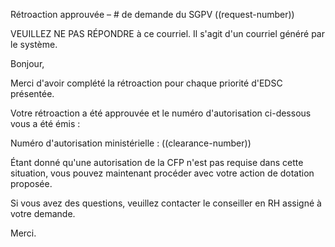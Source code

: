Rétroaction approuvée – # de demande du SGPV ((request-number))


VEUILLEZ NE PAS RÉPONDRE à ce courriel. Il s'agit d'un courriel généré par le système.

Bonjour,

Merci d'avoir complété la rétroaction pour chaque priorité d'EDSC présentée.

Votre rétroaction a été approuvée et le numéro d'autorisation ci-dessous vous a été émis :

Numéro d'autorisation ministérielle : ((clearance-number))

Étant donné qu'une autorisation de la CFP n'est pas requise dans cette situation, vous pouvez maintenant procéder avec votre action de dotation proposée.

Si vous avez des questions, veuillez contacter le conseiller en RH assigné à votre demande.

Merci.
